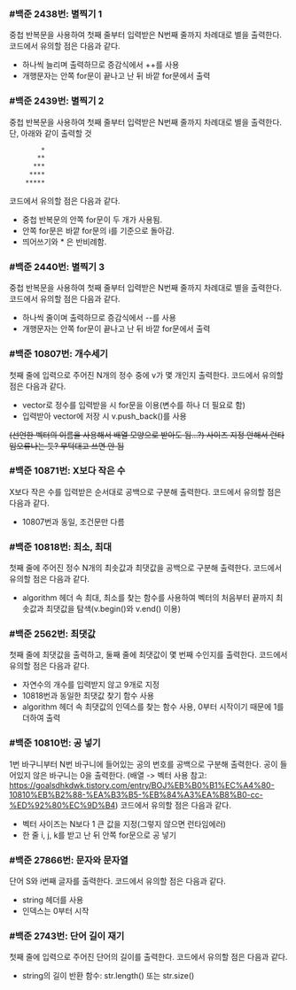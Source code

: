 ### #백준 2438번: 별찍기 1

중첩 반복문을 사용하여 첫째 줄부터 입력받은 N번째 줄까지 차례대로 별을 출력한다.
코드에서 유의할 점은 다음과 같다.
- 하나씩 늘리며 출력하므로 증감식에서 ++를 사용
- 개행문자는 안쪽 for문이 끝나고 난 뒤 바깥 for문에서 출력


### #백준 2439번: 별찍기 2

중첩 반복문을 사용하여 첫째 줄부터 입력받은 N번째 줄까지 차례대로 별을 출력한다.
단, 아래와 같이 출력할 것
```sh
        *
       **
      ***
     ****
    *****
```
코드에서 유의할 점은 다음과 같다.
- 중첩 반복문의 안쪽 for문이 두 개가 사용됨.
- 안쪽 for문은 바깥 for문의 i를 기준으로 돌아감.
- 띄어쓰기와 * 은 반비례함.


### #백준 2440번: 별찍기 3

중첩 반복문을 사용하여 첫째 줄부터 입력받은 N번째 줄까지 차례대로 별을 출력한다.
코드에서 유의할 점은 다음과 같다.
- 하나씩 줄이며 출력하므로 증감식에서 --를 사용
- 개행문자는 안쪽 for문이 끝나고 난 뒤 바깥 for문에서 출력


### #백준 10807번: 개수세기

첫째 줄에 입력으로 주어진 N개의 정수 중에 v가 몇 개인지 출력한다.
코드에서 유의할 점은 다음과 같다.
- vector로 정수를 입력받을 시 for문을 이용(변수를 하나 더 필요로 함)
- 입력받아 vector에 저장 시 v.push_back()를 사용 

~~(선언한 벡터의 이름을 사용해서 배열 모양으로 받아도 됨...?)  사이즈 지정 안해서 런타임오류나는 듯? 무턱대고 쓰면 안 됨~~


### #백준 10871번: X보다 작은 수

X보다 작은 수를 입력받은 순서대로 공백으로 구분해 출력한다.
코드에서 유의할 점은 다음과 같다.
- 10807번과 동일, 조건문만 다름


### #백준 10818번: 최소, 최대

첫째 줄에 주어진 정수 N개의 최솟값과 최댓값을 공백으로 구분해 출력한다.
코드에서 유의할 점은 다음과 같다.
- algorithm 헤더 속 최대, 최소를 찾는 함수를 사용하여 벡터의 처음부터 끝까지 최솟값과 최댓값을 탐색(v.begin()와 v.end() 이용)


### #백준 2562번: 최댓값

첫째 줄에 최댓값을 출력하고, 둘째 줄에 최댓값이 몇 번째 수인지를 출력한다.
코드에서 유의할 점은 다음과 같다.
- 자연수의 개수를 입력받지 않고 9개로 지정
- 10818번과 동일한 최댓값 찾기 함수 사용
- algorithm 헤더 속 최댓값의 인덱스를 찾는 함수 사용, 0부터 시작이기 때문에 1를 더하여 출력


### #백준 10810번: 공 넣기

1번 바구니부터 N번 바구니에 들어있는 공의 번호를 공백으로 구분해 출력한다. 공이 들어있지 않은 바구니는 0을 출력한다.
(배열 -> 벡터 사용 참고: https://goalsdhkdwk.tistory.com/entry/BOJ%EB%B0%B1%EC%A4%80-10810%EB%B2%88-%EA%B3%B5-%EB%84%A3%EA%B8%B0-cc-%ED%92%80%EC%9D%B4)
코드에서 유의할 점은 다음과 같다.
- 벡터 사이즈는 N보다 1 큰 값을 지정(그렇지 않으면 런타임에러)
- 한 줄 i, j, k를 받고 난 뒤 안쪽 for문으로 공 넣기


### #백준 27866번: 문자와 문자열

단어 S와 i번째 글자를 출력한다. 코드에서 유의할 점은 다음과 같다.
- string 헤더를 사용
- 인덱스는 0부터 시작


### #백준 2743번: 단어 길이 재기

첫째 줄에 입력으로 주어진 단어의 길이를 출력한다. 코드에서 유의할 점은 다음과 같다.
- string의 길이 반환 함수:  str.length() 또는 str.size()
